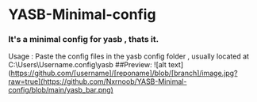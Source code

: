 # YASB-Minimal-config
### It's a minimal config for yasb , thats it.
Usage : 
   Paste the config files in the yasb config folder , usually located at C:\Users\Username\.config\yasb
##Preview:
![alt text](https://github.com/[username]/[reponame]/blob/[branch]/image.jpg?raw=true](https://github.com/Nxrnoob/YASB-Minimal-config/blob/main/yasb_bar.png)
